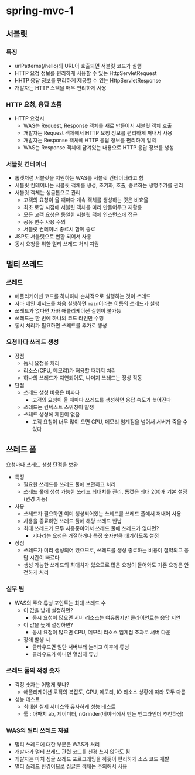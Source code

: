 # spring-mvc-1

## 서블릿

### 특징

- urlPatterns(/hello)의 URL이 호출되면 서블릿 코드가 실행
- HTTP 요청 정보를 편리하게 사용할 수 있는 HttpServletRequest
- HHTP 응답 정보를 편리하게 제공할 수 있는 HttpServletResponse
- 개발자는 HTTP 스펙을 매우 편리하게 사용

### HTTP 요청, 응답 흐름

- HTTP 요청시
  - WAS는 Request, Response 객체를 새로 만들어서 서블릿 객체 호출
  - 개발자는 Request 객체에서 HTTP 요청 정보를 편리하게 꺼내서 사용
  - 개발자는 Response 객체에 HTTP 응답 정보를 편리하게 입력
  - WAS는 Response 객체에 담겨있는 내용으로 HTTP 응답 정보를 생성

### 서블릿 컨테이너

- 톰캣처럼 서블릿을 지원하는 WAS를 서블릿 컨테이너라고 함
- 서블릿 컨테이너는 서블릿 객체를 생성, 초기화, 호출, 종료하는 생명주기를 관리
- 서블릿 객체는 싱글톤으로 관리
  - 고객의 요청이 올 때마다 계속 객체를 생성하는 것은 비효율
  - 최초 로딩 시점에 서블릿 객체를 미리 만들어두고 재활용
  - 모든 고객 요청은 동일한 서블릿 객체 인스턴스에 접근
  - 공유 변수 사용 주의
  - 서블릿 컨테이너 종료시 함께 종료
- JSP도 서블릿으로 변환 되어서 사용
- 동시 요청을 위한 멀티 쓰레드 처리 지원

## 멀티 쓰레드

### 쓰레드

- 애플리케이션 코드를 하나하나 순차적으로 실행하는 것이 쓰레드
- 자바 메인 메서드를 처음 실행하면 `main`이라는 이름의 쓰레드가 실행
- 쓰레드가 없다면 자바 애플리케이션 실행이 불가능
- 쓰레드는 한 번에 하나의 코드 라인만 수행
- 동시 처리가 필요하면 쓰레드를 추가로 생성

### 요청마다 쓰레드 생성

- 장점
  - 동시 요청을 처리
  - 리소스(CPU, 메모리)가 허용할 때까지 처리
  - 하나의 쓰레드가 지연되어도, 나머지 쓰레드는 정상 작동
- 단점
  - 쓰레드 생성 비용은 비싸다
    - 고객의 요청이 올 때마다 쓰레드를 생성하면 응답 속도가 늦어진다
  - 쓰레드는 컨텍스트 스위칭이 발생
  - 쓰레드 생성에 제한이 없음
    - 고객 요청이 너무 많이 오면 CPU, 메모리 임계점을 넘어서 서버가 죽을 수 있다

## 쓰레드 풀

요청마다 쓰레드 생성 단점을 보완
- 특징
  - 필요한 쓰레드를 쓰레드 풀에 보관하고 처리
  - 쓰레드 풀에 생성 가능한 쓰레드 최대치를 관리. 톰캣은 최대 200개 기본 설정(변경 가능)
- 사용
  - 쓰레드가 필요하면 이미 생성되어있는 쓰레드를 쓰레드 풀에서 꺼내어 사용
  - 사용을 종료하면 쓰레드 풀에 해당 쓰레드 반납
  - 최대 쓰레드가 모두 사용중이어서 쓰레드 풀에 쓰레드가 없다면?
    - 기다리는 요청은 거절하거나 특정 숫자만큼 대기하도록 설정
- 장점
  - 쓰레드가 미리 생성되어 있으므로, 쓰레드를 생성 종료하는 비용이 절약되고 응답 시간이 빠르다
  - 생성 가능한 쓰레드의 최대치가 있으므로 많은 요청이 들어와도 기존 요청은 안전하게 처리

### 실무 팁

- WAS의 주요 튜닝 포인트는 최대 쓰레드 수
  - 이 값을 낮게 설정하면?
    - 동시 요청이 많으면 서버 리소스는 여유롭지만 클라이언트는 응답 지연
  - 이 값을 높게 설정하면?
    - 동시 요청이 많으면 CPU, 메모리 리소스 임계점 초과로 서버 다운
  - 장애 발생 시
    - 클라우드면 일단 서버부터 늘리고 이후에 튜닝
    - 클라우드가 아니면 열심히 튜닝

### 쓰레드 풀의 적정 숫자

- 걱정 숫자는 어떻게 찾나?
  - 애플리케이션 로직의 복잡도, CPU, 메모리, IO 리소스 상황에 따라 모두 다름
- 성능 테스트
  - 최대한 실제 서비스와 유사하게 성능 테스트
  - 툴 : 아파치 ab, 제이미터, nGrinder(네이버에서 만든 엔그라인더 추천하심)

### WAS의 멀티 쓰레드 지원

- 멀티 쓰레드에 대한 부분은 WAS가 처리
- 개발자가 멀티 쓰레드 관련 코드를 신경 쓰지 않아도 됨
- 개발자는 마치 싱글 쓰레드 포르그래밍을 하듯이 편리하게 소스 코드 개발
- 멀티 쓰레드 환경이므로 싱글톤 객체는 주의해서 사용